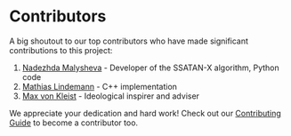 # Contributors

A big shoutout to our top contributors who have made significant contributions to this project:

1. [Nadezhda Malysheva](https://github.com/nmalysheva) - Developer of the SSATAN-X algorithm, Python code
2. [Mathias Lindemann](https://github.com/Bosswestfalen) - C++ implementation
3. [Max von Kleist](https://github.com/KleistLab) - Ideological inspirer and adviser

We appreciate your dedication and hard work! Check out our [Contributing Guide](CONTRIBUTING.md) to become a contributor too.

